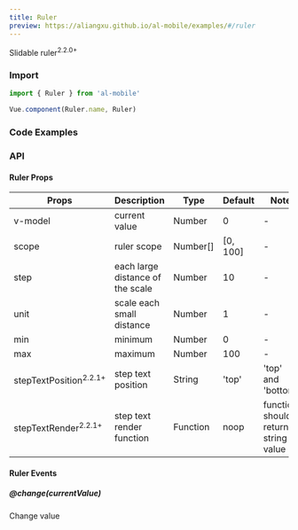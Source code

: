 ```yaml
---
title: Ruler
preview: https://aliangxu.github.io/al-mobile/examples/#/ruler
---
```


Slidable ruler<sup class="version-after">2.2.0+</sup>

### Import

```javascript
import { Ruler } from 'al-mobile'

Vue.component(Ruler.name, Ruler)
```

### Code Examples
<!-- DEMO -->

### API

#### Ruler Props
|Props | Description | Type | Default | Note|
|----|-----|------|------|------|
|v-model|current value|Number|0|-|
|scope|ruler scope|Number[]|[0, 100]|-|
|step|each large distance of the scale|Number|10|-|
|unit|scale each small distance|Number|1|-|
|min|minimum|Number|0|-|
|max|maximum|Number|100|-|
|stepTextPosition<sup class="version-after">2.2.1+</sup>|step text position|String|'top'|'top' and 'bottom'|
|stepTextRender<sup class="version-after">2.2.1+</sup>|step text render function|Function|noop|function should return string value|

#### Ruler Events

##### @change(currentValue)
Change value
